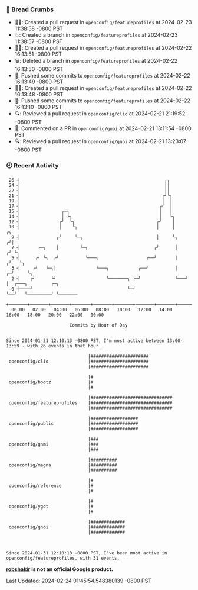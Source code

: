 ### 🍞 Bread Crumbs

 * ✍🏼: Created a pull request in `openconfig/featureprofiles` at 2024-02-23 11:38:58 -0800 PST
 * 💥: Created a branch in `openconfig/featureprofiles` at 2024-02-23 11:38:57 -0800 PST
 * ✍🏼: Created a pull request in `openconfig/featureprofiles` at 2024-02-22 16:13:51 -0800 PST
 * 🗑: Deleted a branch in `openconfig/featureprofiles` at 2024-02-22 16:13:50 -0800 PST
 * 🚢: Pushed some commits to `openconfig/featureprofiles` at 2024-02-22 16:13:49 -0800 PST
 * ✍🏼: Created a pull request in `openconfig/featureprofiles` at 2024-02-22 16:13:48 -0800 PST
 * 🚢: Pushed some commits to `openconfig/featureprofiles` at 2024-02-22 16:13:10 -0800 PST
 * 🔍: Reviewed a pull request in  `openconfig/clio` at 2024-02-21 21:19:52 -0800 PST
 * 💬: Commented on a PR in  `openconfig/gnoi` at 2024-02-21 13:11:54 -0800 PST
 * 🔍: Reviewed a pull request in  `openconfig/gnoi` at 2024-02-21 13:23:07 -0800 PST

### 🕘 Recent Activity
```
 26 ┼                                                       ╭╮
 24 ┤                                                       ││
 22 ┤                                                       ││
 21 ┤                                                      ╭╯╰╮
 19 ┤                                                      │  │
 17 ┤                                                     ╭╯  │
 15 ┤                ╭─╮                                  │   │
 14 ┤                │ ╰╮                                 │   ╰╮
 12 ┤               ╭╯  ╰╮                               ╭╯    │
 10 ┤               │    ╰╮                              │     │         ╭╮
  9 ┤              ╭╯     ╰─╮                            │     ╰╮       ╭╯│
  7 ┤       ╭─╮    │        ╰─╮                         ╭╯      │      ╭╯ ╰╮
  5 ┤      ╭╯ ╰╮  ╭╯          ╰───╮                  ╭──╯       │     ╭╯   ╰╮
  3 ┤     ╭╯   ╰─╮│               ╰───╮           ╭──╯          │   ╭─╯     ╰╮
  2 ┤    ╭╯      ╰╯                   ╰───────╮ ╭─╯             ╰───╯        │  ╭───╮         ╭─╮
 -0 ┼────╯                                    ╰─╯                            ╰──╯   ╰─────────╯ ╰───────
    +───────+───────+───────+───────+───────+───────+───────+───────+───────+───────+───────+───────+────
  00:00   02:00   04:00   06:00   08:00   10:00   12:00   14:00   16:00   18:00   20:00   22:00   00:00   

						Commits by Hour of Day


Since 2024-01-31 12:10:13 -0800 PST, I'm most active between 13:00-13:59 - with 26 events in that hour.

```



```
                               |######################
 openconfig/clio               |######################
                               |######################

                               |#
 openconfig/bootz              |#
                               |#

                               |###############################
 openconfig/featureprofiles    |###############################
                               |###############################

                               |##################
 openconfig/public             |##################
                               |##################

                               |###
 openconfig/gnmi               |###
                               |###

                               |##########
 openconfig/magna              |##########
                               |##########

                               |#
 openconfig/reference          |#
                               |#

                               |#
 openconfig/ygot               |#
                               |#

                               |#############
 openconfig/gnoi               |#############
                               |#############



Since 2024-01-31 12:10:13 -0800 PST, I've been most active in openconfig/featureprofiles, with 31 events.

```
**[robshakir](mailto:robjs@google.com) is not an official Google product.**  


Last Updated: 2024-02-24 01:45:54.548380139 -0800 PST
